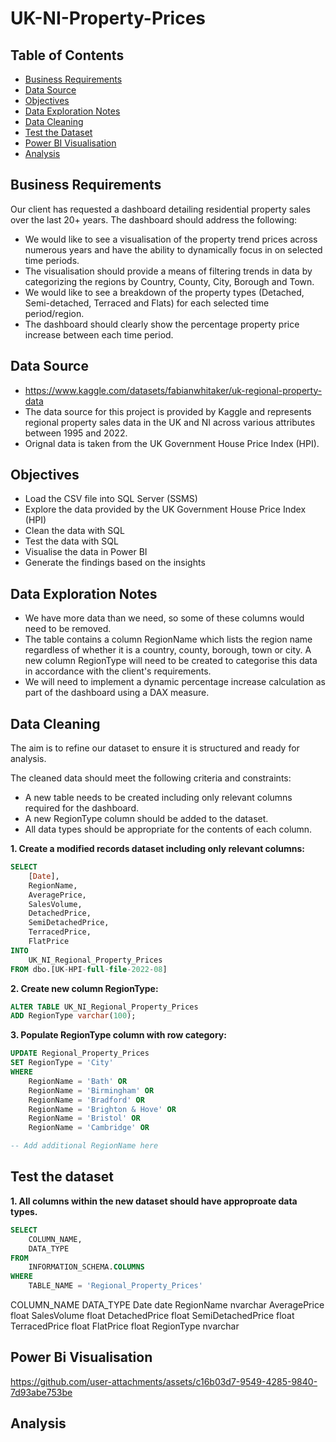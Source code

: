 # UK-NI-Property-Prices

## Table of Contents
* [Business Requirements](#business-requirements)
* [Data Source](#data-source)
* [Objectives](#objectives)
* [Data Exploration Notes](#data-exploration-notes)
* [Data Cleaning](#data-cleaning)
* [Test the Dataset](#test-the-dataset)
* [Power BI Visualisation](#power-bi-visualisation)
* [Analysis](#analysis)

## Business Requirements
Our client has requested a dashboard detailing residential property sales over the last 20+ years. The dashboard should address the following:
- We would like to see a visualisation of the property trend prices across numerous years and have the ability to dynamically focus in on selected time periods.
- The visualisation should provide a means of filtering trends in data by categorizing the regions by Country, County, City, Borough and Town.
- We would like to see a breakdown of the property types (Detached, Semi-detached, Terraced and Flats) for each selected time period/region.
- The dashboard should clearly show the percentage property price increase between each time period.

## Data Source
- https://www.kaggle.com/datasets/fabianwhitaker/uk-regional-property-data
- The data source for this project is provided by Kaggle and represents regional property sales data in the UK and NI across various attributes between 1995 and 2022.
- Orignal data is taken from the UK Government House Price Index (HPI).

## Objectives
- Load the CSV file into SQL Server (SSMS)
- Explore the data provided by the UK Government House Price Index (HPI)
- Clean the data with SQL
- Test the data with SQL
- Visualise the data in Power BI
- Generate the findings based on the insights
  
## Data Exploration Notes
- We have more data than we need, so some of these columns would need to be removed.
- The table contains a column RegionName which lists the region name regardless of whether it is a country, county, borough, town or city. A new column RegionType will need to be created to categorise this data in accordance with the client's requirements.
- We will need to implement a dynamic percentage increase calculation as part of the dashboard using a DAX measure.

## Data Cleaning
The aim is to refine our dataset to ensure it is structured and ready for analysis.

The cleaned data should meet the following criteria and constraints:
- A new table needs to be created including only relevant columns required for the dashboard.
- A new RegionType column should be added to the dataset.
- All data types should be appropriate for the contents of each column.

**1. Create a modified records dataset including only relevant columns:**

``` SQL
SELECT 
	[Date],
	RegionName,
	AveragePrice,
	SalesVolume,
	DetachedPrice,
	SemiDetachedPrice,
	TerracedPrice,
	FlatPrice
INTO 
	UK_NI_Regional_Property_Prices
FROM dbo.[UK-HPI-full-file-2022-08]
```
**2. Create new column RegionType:**

``` SQL
ALTER TABLE UK_NI_Regional_Property_Prices
ADD RegionType varchar(100);
```
**3. Populate RegionType column with row category:**

``` SQL
UPDATE Regional_Property_Prices
SET RegionType = 'City'
WHERE 
	RegionName = 'Bath' OR
	RegionName = 'Birmingham' OR
	RegionName = 'Bradford' OR
	RegionName = 'Brighton & Hove' OR
	RegionName = 'Bristol' OR
	RegionName = 'Cambridge' OR

-- Add additional RegionName here
```
## Test the dataset
**1. All columns within the new dataset should have approproate data types.**

``` SQL
SELECT 
	COLUMN_NAME,
	DATA_TYPE
FROM 
	INFORMATION_SCHEMA.COLUMNS
WHERE 
	TABLE_NAME = 'Regional_Property_Prices'
```

COLUMN_NAME	DATA_TYPE
Date	date
RegionName	nvarchar
AveragePrice	float
SalesVolume	float
DetachedPrice	float
SemiDetachedPrice	float
TerracedPrice	float
FlatPrice	float
RegionType	nvarchar

## Power Bi Visualisation



https://github.com/user-attachments/assets/c16b03d7-9549-4285-9840-7d93abe753be



## Analysis
